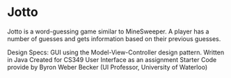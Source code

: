 # Jotto

Jotto is a word-guessing game similar to MineSweeper. A player has a number of guesses and gets information based on their previous guesses.

Design Specs:
GUI using the Model-View-Controller design pattern.
Written in Java
Created for CS349 User Interface as an assignment
Starter Code provide by Byron Weber Becker (UI Professor, University of Waterloo)
